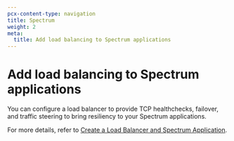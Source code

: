 ```yaml
---
pcx-content-type: navigation
title: Spectrum
weight: 2
meta:
  title: Add load balancing to Spectrum applications
---
```


# Add load balancing to Spectrum applications

You can configure a load balancer to provide TCP healthchecks, failover, and traffic steering to bring resiliency to your Spectrum applications.

For more details, refer to [Create a Load Balancer and Spectrum Application](/spectrum/how-to/create-load-balancer/).
